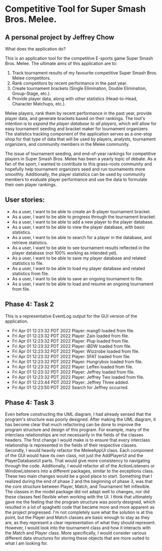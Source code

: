 # Competitive Tool for Super Smash Bros. Melee.

## A personal project by Jeffrey Chow

What does the application do?

This is an application tool for the competitive E-sports game Super Smash Bros. Melee. The
ultimate aims of this application are to:

1. Track tournament results of my favourite competitive Super Smash Bros. Melee competitors.
2. Rank competitors by recent performance in the past year.
3. Create tournament brackets (Single Elimination, Double Elimination, Group-Stage, etc.).
4. Provide player data, along with other statistics (Head-to-Head, Character Matchups, etc.).

Melee players, rank them by recent performance in the past year, provide player data, and
generate brackets based on their rankings. The tool's intention is to *expand the player
database to all players*, which will allow for easy tournament seeding and bracket maker for
tournament organizers. The statistics tracking component of the application serves as a
one-stop shop for that type of data that will be used by players, analysts, tournament
organizers, and community members in the Melee community.

The issue of tournament seeding, and end-of-year rankings for competitive players in Super
Smash Bros. Melee has been a yearly topic of debate. As a fan of the sport, I wanted to 
contribute to this grass-roots community and hopefully help tournament organizers seed and 
run tournaments more smoothly. Additionally, the player statistics can be used by community 
members to evaluate player performance and use the data to formulate their own player rankings.

## User stories:
- As a user, I want to be able to create an 8-player tournament bracket.
- As a user, I want to be able to progress through the tournament bracket.
- As a user, I want to be able to add a new player to the player database.
- As a user, I want to be able to view the player database, with basic statistics.
- As a user, I want to be able to search for a player in the database, and retrieve statistics.
- As a user, I want to be able to see tournament results reflected in the player database (not 100% working as intended yet).
- As a user, I want to be able to save my player database and related statistics to file.
- As a user, I want to be able to load my player database and related statistics from file.
- As a user, I want to be able to save an ongoing tournament to file.
- As a user, I want to be able to load and resume an ongoing tournament from file.

## Phase 4: Task 2
This is a representative EventLog output for the GUI version of the application.
- Fri Apr 01 12:23:32 PDT 2022 Player: mang0 loaded from file. 
- Fri Apr 01 12:23:32 PDT 2022 Player: Zain loaded from file.
- Fri Apr 01 12:23:32 PDT 2022 Player: Plup loaded from file.
- Fri Apr 01 12:23:32 PDT 2022 Player: iBDW loaded from file.
- Fri Apr 01 12:23:32 PDT 2022 Player: Wizzrobe loaded from file.
- Fri Apr 01 12:23:32 PDT 2022 Player: SFAT loaded from file.
- Fri Apr 01 12:23:32 PDT 2022 Player: Hungrybox loaded from file.
- Fri Apr 01 12:23:32 PDT 2022 Player: Leffen loaded from file.
- Fri Apr 01 12:23:32 PDT 2022 Player: Jeffrey loaded from file.
- Fri Apr 01 12:23:32 PDT 2022 Player: Jeffrey Two loaded from file.
- Fri Apr 01 12:23:44 PDT 2022 Player: Jeffrey Three added.
- Fri Apr 01 12:23:50 PDT 2022 Search for Jeffrey occurred.

## Phase 4: Task 3
Even before constructing the UML diagram, I had already sensed that the program's structure 
was poorly designed. After making the UML diagram, it has become clear that much refactoring
can be done to improve the program structure and design of this program. For example, many of 
the interclass relationships are not necessarily in the fields of the classes headers. The
first change I would make is to ensure that every interclass relationship is represented in
the fields of their respective classes. Secondly, I would heavily refactor the MeleeAppUI class.
Each component of the GUI would have its own class, not just the AddPlayerUI and the
PlayerDatabaseUI parts. That would give more consistency to navigating through the code.
Additionally, I would refactor all of the ActionListeners or WindowListeners into a different
packages, similar to the exceptions class. These two main changes would be a good place to start.
Something that I realized during the end of phase 2 and the beginning of phase 3, was that the
core structure between Player, Match, and Tournament felt inflexible. The classes in the model
package did not adapt well to changes, nor did these classes feel flexible when working with
the UI. I think that ultimately gave me the feeling that the program structure was poorly designed,
which resulted in a lot of spaghetti code that became more and more apparent as the project
progressed. I'm not completely sure what the solution is at this point, but the Player and Match
classes are basic enough to stay as they are, as they represent a clear representation of what
they should represent. However, I would look into the tournament class and how it interacts
with the Match and Player class. More specifically, I would consider various different data
structures for storing these objects that are more suited to what I am looking for.